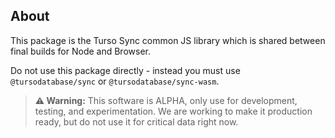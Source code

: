 ## About

This package is the Turso Sync common JS library which is shared between final builds for Node and Browser.

Do not use this package directly - instead you must use `@tursodatabase/sync` or `@tursodatabase/sync-wasm`.

> **⚠️ Warning:** This software is ALPHA, only use for development, testing, and experimentation. We are working to make it production ready, but do not use it for critical data right now.

